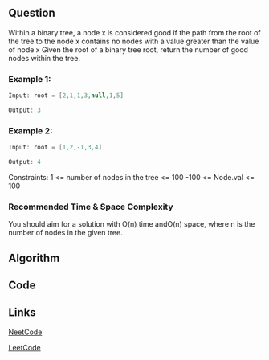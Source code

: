 ## Question
Within a binary tree, a node x is considered good if the path from the root of the tree to the node x contains no nodes with a value greater than the value of node x
Given the root of a binary tree root, return the number of good nodes within the tree.
### Example 1:



```java
Input: root = [2,1,1,3,null,1,5]

Output: 3

```

### Example 2:


```java
Input: root = [1,2,-1,3,4]

Output: 4

```
Constraints:
1 <= number of nodes in the tree <= 100
-100 <= Node.val <= 100


### Recommended Time & Space Complexity

You should aim for a solution with O(n) time andO(n) space, where n is the number of nodes in the given tree.





## Algorithm

## Code

## Links

[NeetCode](https://neetcode.io/problems/count-good-nodes-in-binary-tree)

[LeetCode](https://leetcode.com/problems/count-good-nodes-in-binary-tree)
